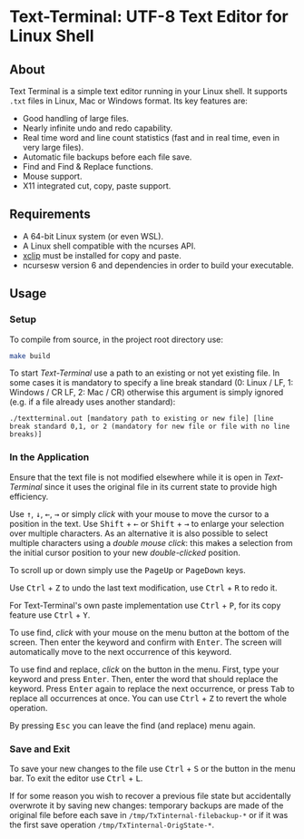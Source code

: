 # Text-Terminal: UTF-8 Text Editor for Linux Shell

## About

Text Terminal is a simple text editor running in your Linux shell. It supports `.txt` files in Linux, Mac or Windows format.
Its key features are:

* Good handling of large files.
* Nearly infinite undo and redo capability.
* Real time word and line count statistics (fast and in real time, even in very large files).
* Automatic file backups before each file save.
* Find and Find & Replace functions.
* Mouse support.
* X11 integrated cut, copy, paste support.

## Requirements

* A 64-bit Linux system (or even WSL).
* A Linux shell compatible with the ncurses API.
* [xclip](https://github.com/astrand/xclip) must be installed for copy and paste.
* ncursesw version 6 and dependencies in order to build your executable.

## Usage

### Setup

To compile from source, in the project root directory use:

```bash
make build
```
To start *Text-Terminal* use a path to an existing or not yet existing file. In some cases it is mandatory to specify a line break standard (0: Linux / LF, 1: Windows / CR LF, 2: Mac / CR) otherwise this argument is simply ignored (e.g. if a file already uses another standard):
```
./textterminal.out [mandatory path to existing or new file] [line break standard 0,1, or 2 (mandatory for new file or file with no line breaks)]
```

### In the Application

Ensure that the text file is not modified elsewhere while it is open in *Text-Terminal* since it uses the original file in its current state to provide high efficiency.

Use <kbd>&uarr;</kbd>, <kbd>&darr;</kbd>, <kbd>&larr;</kbd>, <kbd>&rarr;</kbd> or simply *click* with your mouse to move the cursor to a position in the text.
Use <kbd>Shift</kbd> + <kbd>&larr;</kbd> or <kbd>Shift</kbd> + <kbd>&rarr;</kbd> to enlarge your selection over multiple characters.
As an alternative it is also possible to select multiple characters using a *double mouse click*: this makes a selection from the initial cursor position to your new *double-clicked* position.

To scroll up or down simply use the <kbd>PageUp</kbd> or <kbd>PageDown</kbd> keys.

Use <kbd>Ctrl</kbd> + <kbd>Z</kbd> to undo the last text modification, use <kbd>Ctrl</kbd> + <kbd>R</kbd> to redo it.

For Text-Terminal's own paste implementation use <kbd>Ctrl</kbd> + <kbd>P</kbd>, for its copy feature use <kbd>Ctrl</kbd> + <kbd>Y</kbd>.

To use find, *click* with your mouse on the menu button at the bottom of the screen. Then enter the keyword and confirm with <kbd>Enter</kbd>. The screen will automatically move to the next occurrence of this keyword.

To use find and replace, *click* on the button in the menu. First, type your keyword and press <kbd>Enter</kbd>. Then, enter the word that should replace the keyword. Press <kbd>Enter</kbd> again to replace the next occurrence, or press <kbd>Tab</kbd> to replace all occurrences at once. You can use <kbd>Ctrl</kbd> + <kbd>Z</kbd> to revert the whole operation.

By pressing <kbd>Esc</kbd> you can leave the find (and replace) menu again.

### Save and Exit

To save your new changes to the file use <kbd>Ctrl</kbd> + <kbd>S</kbd> or the button in the menu bar.
To exit the editor use <kbd>Ctrl</kbd> + <kbd>L</kbd>.

If for some reason you wish to recover a previous file state but accidentally overwrote it by saving new changes: temporary backups are made of the original file before each save in `/tmp/TxTinternal-filebackup-*` or if it was the first save operation `/tmp/TxTinternal-OrigState-*`.
